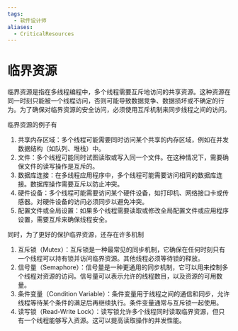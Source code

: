 ```yaml
---
tags:
  - 软件设计师
aliases:
  - CriticalResources
---
```


# 临界资源

临界资源是指在多线程编程中，多个线程需要互斥地访问的共享资源。这种资源在同一时刻只能被一个线程访问，否则可能导致数据竞争、数据损坏或不确定的行为。为了确保对临界资源的安全访问，必须使用互斥机制来同步线程之间的访问。

临界资源的例子有

1. 共享内存区域：多个线程可能需要同时访问某个共享的内存区域，例如在并发数据结构（如队列、堆栈）中。
2. 文件：多个线程可能同时试图读取或写入同一个文件。在这种情况下，需要确保文件的读写操作是互斥的。
3. 数据库连接：在多线程应用程序中，多个线程可能需要访问相同的数据库连接。数据库操作需要互斥以防止冲突。
4. 硬件设备：多个线程可能需要访问某个硬件设备，如打印机、网络接口卡或传感器。对硬件设备的访问必须同步以避免冲突。
5. 配置文件或全局设置：如果多个线程需要读取或修改全局配置文件或应用程序设置，需要互斥来确保线程安全。

同时，为了更好的保护临界资源，还存在许多机制

1. 互斥锁（Mutex）：互斥锁是一种最常见的同步机制，它确保在任何时刻只有一个线程可以持有锁并访问临界资源。其他线程必须等待锁的释放。
2. 信号量（Semaphore）：信号量是一种更通用的同步机制，它可以用来控制多个线程对资源的访问。信号量可以表示允许的线程数目，以及资源的可用数量。  
3. 条件变量（Condition Variable）：条件变量用于线程之间的通信和同步，允许线程等待某个条件的满足后再继续执行。条件变量通常与互斥锁一起使用。
4. 读写锁（Read-Write Lock）：读写锁允许多个线程同时读取临界资源，但只有一个线程能够写入资源。这可以提高读取操作的并发性能。

